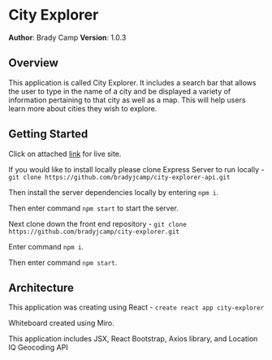 # City Explorer

**Author**: Brady Camp
**Version**: 1.0.3

## Overview

This application is called City Explorer. It includes a search bar that allows the user to type in the name of a city and be displayed a variety of information pertaining to that city as well as a map. This will help users learn more about cities they wish to explore.

## Getting Started

Click on attached [link](https://wonderful-liskov-30f90e.netlify.app/) for live site.

If you would like to install locally please clone Express Server to run locally - `git clone https://github.com/bradyjcamp/city-explorer-api.git`

Then install the server dependencies locally by entering `npm i`.

Then enter command `npm start` to start the server.

Next clone down the front end repository - `git clone https://github.com/bradyjcamp/city-explorer.git`

Enter command `npm i`.

Then enter command `npm start`.

## Architecture

This application was creating using React - `create react app city-explorer`

Whiteboard created using Miro.

This application includes JSX, React Bootstrap, Axios library, and Location IQ Geocoding API
